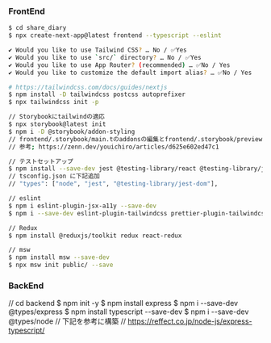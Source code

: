 ### FrontEnd

```bash
$ cd share_diary
$ npx create-next-app@latest frontend --typescript --eslint

✔ Would you like to use Tailwind CSS? … No / ✅Yes
✔ Would you like to use `src/` directory? … No / ✅Yes
✔ Would you like to use App Router? (recommended) … ✅No / Yes
✔ Would you like to customize the default import alias? … ✅No / Yes

# https://tailwindcss.com/docs/guides/nextjs
$ npm install -D tailwindcss postcss autoprefixer
$ npx tailwindcss init -p

// Storybookにtailwindの適応
$ npx storybook@latest init
$ npm i -D @storybook/addon-styling
// frontend/.storybook/main.tのaddonsの編集とfrontend/.storybook/preview.tsのcssのimport
// 参考; https://zenn.dev/youichiro/articles/d625e602ed47c1

// テストセットアップ
$ npm install --save-dev jest @testing-library/react @testing-library/jest-dom jest-environment-jsdom
// tsconfig.json に下記追加
// "types": ["node", "jest", "@testing-library/jest-dom"],

// eslint
$ npm i eslint-plugin-jsx-a11y --save-dev
$ npm i --save-dev eslint-plugin-tailwindcss prettier-plugin-tailwindcss

// Redux
$ npm install @reduxjs/toolkit redux react-redux

// msw
$ npm install msw --save-dev
$ npx msw init public/ --save
```

### BackEnd

// cd backend
$ npm init -y
$ npm install express
$ npm i --save-dev @types/express
$ npm install typescript --save-dev
$ npm i --save-dev @types/node
// 下記を参考に構築
// https://reffect.co.jp/node-js/express-typescript/
